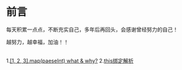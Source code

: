 # 前言

每天积累一点点，不断充实自己，多年后再回头，会感谢曾经努力的自己！

越努力，越幸福，加油！！
<br/><br/> 

1.[[1, 2, 3].map(paeseInt) what & why?](https://github.com/fuhangyy/JavaScrip-Blog/issues/1)
2.[this绑定解析](https://github.com/fuhangyy/JavaScrip-Blog/issues/2)

